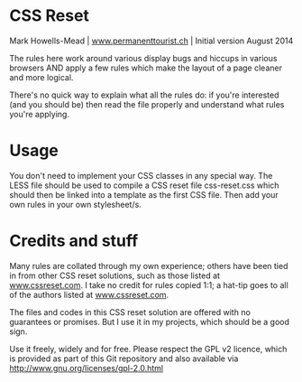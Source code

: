 CSS Reset
=========

Mark Howells-Mead | www.permanenttourist.ch | Initial version August 2014

The rules here work around various display bugs and hiccups in various browsers AND apply a few rules which make the layout of a page cleaner and more logical.

There's no quick way to explain what all the rules do: if you're interested (and you should be) then read the file properly and understand what rules you're applying.

Usage
=====

You don't need to implement your CSS classes in any special way. The LESS file should be used to compile a CSS reset file css-reset.css which should then be linked into a template as the first CSS file. Then add your own rules in your own stylesheet/s.

Credits and stuff
=================

Many rules are collated through my own experience; others have been tied in from other CSS reset solutions, such as those listed at www.cssreset.com. I take no credit for rules copied 1:1; a hat-tip goes to all of the authors listed at www.cssreset.com.

The files and codes in this CSS reset solution are offered with no guarantees or promises. But I use it in my projects, which should be a good sign.

Use it freely, widely and for free. Please respect the GPL v2 licence, which is provided as part of this Git repository and also available via http://www.gnu.org/licenses/gpl-2.0.html
